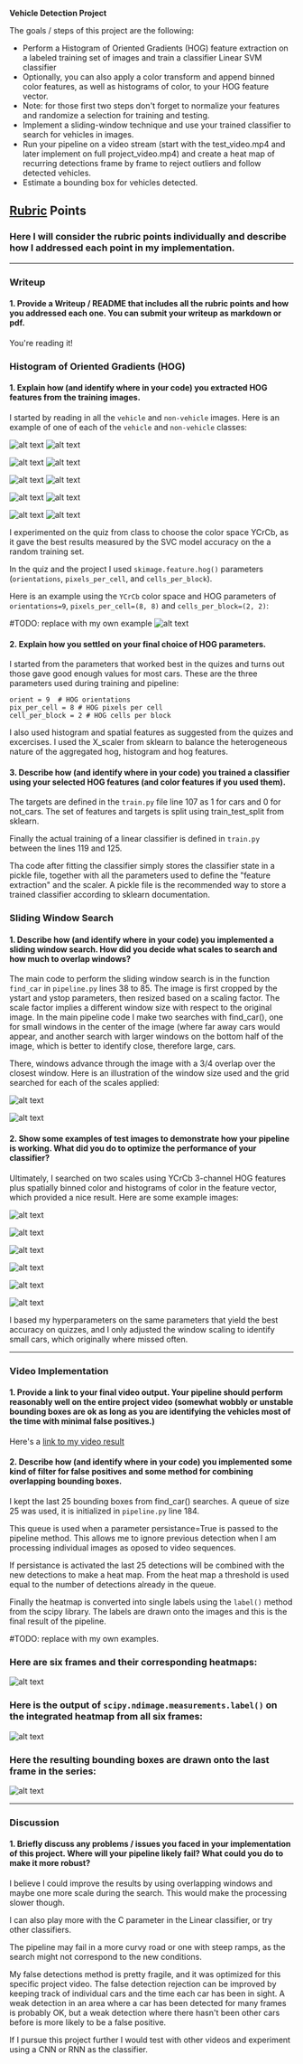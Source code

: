 **Vehicle Detection Project**

The goals / steps of this project are the following:

* Perform a Histogram of Oriented Gradients (HOG) feature extraction on a labeled training set of images and train a classifier Linear SVM classifier
* Optionally, you can also apply a color transform and append binned color features, as well as histograms of color, to your HOG feature vector. 
* Note: for those first two steps don't forget to normalize your features and randomize a selection for training and testing.
* Implement a sliding-window technique and use your trained classifier to search for vehicles in images.
* Run your pipeline on a video stream (start with the test_video.mp4 and later implement on full project_video.mp4) and create a heat map of recurring detections frame by frame to reject outliers and follow detected vehicles.
* Estimate a bounding box for vehicles detected.

[//]: # (Image References)

[hog_o1]: ./output_images/hog/original_test1.jpg "Original test1"
[hog_t1]: ./output_images/hog/hog_test1.jpg      "hog test1"

[win_1]: ./output_images/win_search/test1.jpg "Sliding window on test1"
[win_small_1]: ./output_images/win_search/small_test1.jpg      "Small sliding window on test1"

[detect_win_1]: ./output_images/detected/detected_test1.jpg "Detected windows on test1"
[detect_win_2]: ./output_images/detected/detected_test2.jpg "Detected windows on test2"
[detect_win_3]: ./output_images/detected/detected_test3.jpg "Detected windows on test3"
[detect_win_4]: ./output_images/detected/detected_test4.jpg "Detected windows on test4"
[detect_win_5]: ./output_images/detected/detected_test5.jpg "Detected windows on test5"
[detect_win_6]: ./output_images/detected/detected_test6.jpg "Detected windows on test6"

[data_car_0]: ./data/vehicles/GTI_Far/image0000.png "car data 0"
[data_car_1]: ./data/vehicles/GTI_Left/image0009.png "car data 1"
[data_car_2]: ./data/vehicles/GTI_Left/image0010.png "car data 2"
[data_car_3]: ./data/vehicles/GTI_MiddleClose/image0000.png "car data 3"
[data_car_4]: ./data/vehicles/GTI_Right/image0000.png "car data 4"

[data_notcar_0]: ./data/non-vehicles/Extras/extra1.png "notcar data 0"
[data_notcar_1]: ./data/non-vehicles/Extras/extra100.png "notcar data 1"
[data_notcar_2]: ./data/non-vehicles/Extras/extra2.png "notcar data 2"
[data_notcar_3]: ./data/non-vehicles/Extras/extra3.png "notcar data 3"
[data_notcar_4]: ./data/non-vehicles/Extras/extra4.png "notcar data 4"

[image1]: ./examples/car_not_car.png
[image2]: ./examples/HOG_example.jpg
[image3]: ./examples/sliding_windows.jpg
[image4]: ./examples/sliding_window.jpg
[image5]: ./examples/bboxes_and_heat.png
[image6]: ./examples/labels_map.png
[image7]: ./examples/output_bboxes.png
[video1]: ./project_video.mp4

## [Rubric](https://review.udacity.com/#!/rubrics/513/view) Points
### Here I will consider the rubric points individually and describe how I addressed each point in my implementation.  

---
### Writeup

#### 1. Provide a Writeup / README that includes all the rubric points and how you addressed each one.  You can submit your writeup as markdown or pdf.

You're reading it!

### Histogram of Oriented Gradients (HOG)

#### 1. Explain how (and identify where in your code) you extracted HOG features from the training images.

I started by reading in all the `vehicle` and `non-vehicle` images.  Here is an example of one of each of the `vehicle` and `non-vehicle` classes:

![alt text][data_car_0]        ![alt text][data_notcar_0]

![alt text][data_car_1]        ![alt text][data_notcar_1]

![alt text][data_car_2]        ![alt text][data_notcar_2]

![alt text][data_car_3]        ![alt text][data_notcar_3]

![alt text][data_car_4]        ![alt text][data_notcar_4]


I experimented on the quiz from class to choose the color space YCrCb, as it gave the best results measured by the SVC model accuracy on the a random training set. 

In the quiz and the project I used  `skimage.feature.hog()` parameters (`orientations`, `pixels_per_cell`, and `cells_per_block`).  

Here is an example using the `YCrCb` color space and HOG parameters of `orientations=9`, `pixels_per_cell=(8, 8)` and `cells_per_block=(2, 2)`:

#TODO: replace with my own example
![alt text][image2]

#### 2. Explain how you settled on your final choice of HOG parameters.

I started from the parameters that worked best in the quizes and turns out those gave good enough values for most cars. These are the three parameters used during training and pipeline:

```
orient = 9  # HOG orientations
pix_per_cell = 8 # HOG pixels per cell
cell_per_block = 2 # HOG cells per block
```

I also used histogram and spatial features as suggested from the quizes and excercises. I used the X_scaler from sklearn to balance the heterogeneous nature of the aggregated hog, histogram and hog features.

#### 3. Describe how (and identify where in your code) you trained a classifier using your selected HOG features (and color features if you used them).

The targets are defined in the `train.py` file line 107 as 1 for cars and 0 for not_cars. The set of features and targets is split using train_test_split from sklearn. 

Finally the actual training of a linear classifier is defined in `train.py` between the lines 119 and 125.

Tha code after fitting the classifier simply stores the classifier state in a pickle file, together with all the parameters used to define the "feature extraction" and the scaler. A pickle file is the recommended way to store a trained classifier according to sklearn documentation. 

### Sliding Window Search

#### 1. Describe how (and identify where in your code) you implemented a sliding window search.  How did you decide what scales to search and how much to overlap windows?

The main code to perform the sliding window search is in the function `find_car` in `pipeline.py` lines 38 to 85. The image is first cropped by the ystart and ystop parameters, then resized based on a scaling factor. The scale factor implies a different window size with respect to the original image. In the main pipeline code I make two searches with find_car(), one for small windows in the center of the image (where far away cars would appear, and another search with larger windows on the bottom half of the image, which is better to identify close, therefore large, cars.

There, windows advance through the image with a 3/4 overlap over the closest window.  Here is an illustration of the window size used and the grid searched for each of the scales applied:

![alt text][win_1]


![alt text][win_small_1]

#### 2. Show some examples of test images to demonstrate how your pipeline is working.  What did you do to optimize the performance of your classifier?

Ultimately, I searched on two scales using YCrCb 3-channel HOG features plus spatially binned color and histograms of color in the feature vector, which provided a nice result.  Here are some example images:

![alt text][detect_win_1]

![alt text][detect_win_2]

![alt text][detect_win_3]

![alt text][detect_win_4]

![alt text][detect_win_5]

![alt text][detect_win_6]

I based my hyperparameters on the same parameters that yield the best accuracy on quizzes, and I only adjusted the window scaling to identify small cars, which originally where missed often.

---

### Video Implementation

#### 1. Provide a link to your final video output.  Your pipeline should perform reasonably well on the entire project video (somewhat wobbly or unstable bounding boxes are ok as long as you are identifying the vehicles most of the time with minimal false positives.)
Here's a [link to my video result](./project_video.mp4)


#### 2. Describe how (and identify where in your code) you implemented some kind of filter for false positives and some method for combining overlapping bounding boxes.

I kept the last 25 bounding boxes from find_car() searches. A queue of size 25 was used, it is initialized in `pipeline.py` line 184.

This queue is used when a parameter persistance=True is passed to the pipeline method. This allows me to ignore previous detection when I am processing individual images as oposed to video sequences. 

If persistance is activated the last 25 detections will be combined with the new detections to make a heat map. From the heat map a threshold is used equal to the number of detections already in the queue.

Finally the heatmap is converted into single labels using the `label()` method from the scipy library. The labels are drawn onto the images and this is the final result of the pipeline.

#TODO: replace with my own examples.
### Here are six frames and their corresponding heatmaps:

![alt text][image5]

### Here is the output of `scipy.ndimage.measurements.label()` on the integrated heatmap from all six frames:
![alt text][image6]

### Here the resulting bounding boxes are drawn onto the last frame in the series:
![alt text][image7]



---

### Discussion

#### 1. Briefly discuss any problems / issues you faced in your implementation of this project.  Where will your pipeline likely fail?  What could you do to make it more robust?

I believe I could improve the results by using overlapping windows and maybe one more scale during the search. This would make the processing slower though. 

I can also play more with the C parameter in the Linear classifier, or try other classifiers.

The pipeline may fail in a more curvy road or one with steep ramps, as the search might not correspond to the new conditions. 

My false detections method is pretty fragile, and it was optimized for this specific project video. The false detection rejection can be improved by keeping track of individual cars and the time each car has been in sight. A weak detection in an area where a car has been detected for many frames is probably OK, but a weak detection where there hasn't been other cars before is more likely to be a false positive.

If I pursue this project further I would test with other videos and experiment using a CNN or RNN as the classifier.
